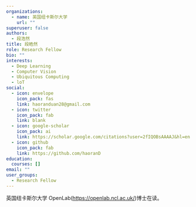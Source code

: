 ```yaml
---
organizations:
  - name: 英国纽卡斯尔大学
    url: ""
superuser: false
authors:
  - 段浩然
title: 段皓然
role: Research Fellow
bio: ""
interests:
  - Deep Learning
  - Computer Vision
  - Ubiquitous Computing
  - loT
social:
  - icon: envelope
    icon_pack: fas
    link: haoranduan28@gmail.com
  - icon: twitter
    icon_pack: fab
    link: blank
  - icon: google-scholar
    icon_pack: ai
    link: https://scholar.google.com/citations?user=2fIQOBsAAAAJ&hl=en
  - icon: github
    icon_pack: fab
    link: https://github.com/haoranD
education:
  courses: []
email: ""
user_groups:
  - Research Fellow
---
```

英国纽卡斯尔大学 OpenLab(https://openlab.ncl.ac.uk/)博士在读。